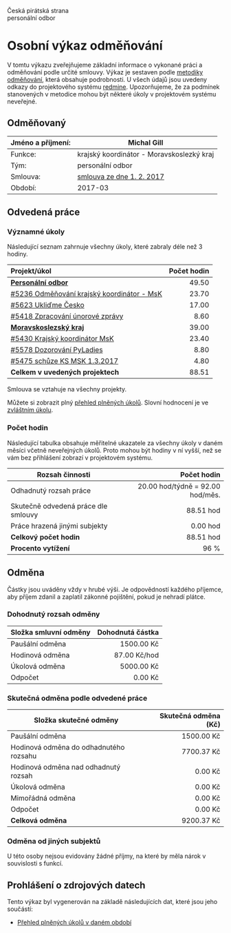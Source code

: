 Česká pirátská strana  
personální odbor

Osobní výkaz odměňování
=======================

V tomtu výkazu zveřejňujeme základní informace o vykonané práci a odměňování
podle určité smlouvy. Výkaz je sestaven podle [metodiky odměňování][metodika],
která obsahuje podrobnosti. U všech údajů jsou uvedeny odkazy do projektového
systému [redmine](https://redmine.pirati.cz). Upozorňujeme, že za podmínek
stanovených v metodice mohou být některé úkoly v projektovém systému neveřejné.

Odměňovaný
----------

Jméno a příjmení:                      | Michal Gill
-----------------------                | --------------------
Funkce:                                | krajský koordinátor - Moravskoslezký kraj
Tým:                                   | personální odbor
Smlouva:                               | [smlouva ze dne 1. 2. 2017][smlouva]
Období:                                | 2017-03


Odvedená práce
--------------

### Významné úkoly

Následující seznam zahrnuje všechny úkoly, které zabraly déle než 3 hodiny.

| Projekt/úkol                                        |   Počet hodin |
|:----------------------------------------------------|--------------:|
| **[Personální odbor][p37]**                         |         49.50 |
| [#5236 Odměňování krajský koordinátor - MsK][t5236] |         23.70 |
| [#5623 Ukliďme Česko][t5623]                        |         17.00 |
| [#5418 Zpracování únorové zprávy][t5418]            |          8.60 |
| **[Moravskoslezský kraj][p79]**                     |         39.00 |
| [#5430 Krajský koordinátor MsK][t5430]              |         23.40 |
| [#5578 Dozorování PyLadies][t5578]                  |          8.80 |
| [#5475 schůze KS MSK 1.3.2017][t5475]               |          4.80 |
| **Celkem v uvedených projektech**                   |         88.51 |

Smlouva se vztahuje na všechny projekty. 

Můžete si zobrazit plný [přehled plněných úkolů][tasklist].
Slovní hodnocení je ve [zvláštním úkolu][hodnoceni].


### Počet hodin

Následující tabulka obsahuje měřitelné ukazatele za všechny úkoly v daném měsíci
včetně neveřejných úkolů. Proto mohou být hodiny v ní vyšší, než se vám bez
přihlášení zobrazí v projektovém systému.

Rozsah činnosti                        | Počet hodin
--------------                         | ----------:
Odhadnutý rozsah práce                 |  20.00 hod/týdně =  92.00 hod/měs.
Skutečně odvedená práce dle smlouvy    |  88.51 hod
Práce hrazená jinými subjekty          |   0.00 hod
**Celkový počet hodin**                |  88.51 hod
**Procento vytížení**                  |   96 %

Odměna
------

Částky jsou uváděny vždy v hrubé výši. Je odpovědností každého příjemce, aby
příjem zdanil a zaplatil zákonné pojištění, pokud je nehradí plátce.

### Dohodnutý rozsah odměny

Složka smluvní odměny                  | Dohodnutá částka
----------------                       | ------------------:
Paušální odměna                        |  1500.00 Kč
Hodinová odměna                        |    87.00 Kč/hod
Úkolová odměna                         |  5000.00 Kč
Odpočet                                |     0.00 Kč

### Skutečná odměna podle odvedené práce

Složka skutečné odměny                 | Skutečná odměna (Kč)
---------------------                  | ---------------------:
Paušální odměna                        |  1500.00 Kč
Hodinová odměna do odhadnutého rozsahu |  7700.37 Kč
Hodinová odměna nad odhadnutý rozsah   |     0.00 Kč
Úkolová odměna                         |     0.00 Kč
Mimořádná odměna                       |     0.00 Kč
Odpočet                                |     0.00 Kč
**Celková odměna**                     |  9200.37 Kč


### Odměna od jiných subjektů

U této osoby nejsou evidovány žádné příjmy, na které by měla nárok v souvislosti s funkcí.


Prohlášení o zdrojových datech
------------------------------

Tento výkaz byl vygenerován na základě následujících dat, které jsou jeho součástí:

* [Přehled plněných úkolů v daném období](user_report.csv)

[hodnoceni]: https://redmine.pirati.cz/issues/5236
[metodika]: https://redmine.pirati.cz/projects/po/wiki/Odmenovani


[p37]: https://redmine.pirati.cz/time_entries?c[]=project&c[]=user&c[]=activity&c[]=issue&c[]=hours&c[]=cf_16&c[]=spent_on&f[]=spent_on&f[]=user_id&f[]=&op[spent_on]=><&op[user_id]==&utf8=%E2%9C%93&v[spent_on][]=2017-03-01&v[spent_on][]=2017-03-31&v[user_id][]=1&v[user_id][]=2&v[user_id][]=5&f[]=project_id&op[project_id]==&v[project_id][]=37

[t5236]: https://redmine.pirati.cz/issues/5236/time_entries?c[]=project&c[]=user&c[]=activity&c[]=issue&c[]=hours&c[]=cf_16&c[]=spent_on&f[]=spent_on&f[]=user_id&f[]=&op[spent_on]=><&op[user_id]==&utf8=%E2%9C%93&v[spent_on][]=2017-03-01&v[spent_on][]=2017-03-31&v[user_id][]=1&v[user_id][]=2&v[user_id][]=5

[t5623]: https://redmine.pirati.cz/issues/5623/time_entries?c[]=project&c[]=user&c[]=activity&c[]=issue&c[]=hours&c[]=cf_16&c[]=spent_on&f[]=spent_on&f[]=user_id&f[]=&op[spent_on]=><&op[user_id]==&utf8=%E2%9C%93&v[spent_on][]=2017-03-01&v[spent_on][]=2017-03-31&v[user_id][]=1&v[user_id][]=2&v[user_id][]=5

[t5418]: https://redmine.pirati.cz/issues/5418/time_entries?c[]=project&c[]=user&c[]=activity&c[]=issue&c[]=hours&c[]=cf_16&c[]=spent_on&f[]=spent_on&f[]=user_id&f[]=&op[spent_on]=><&op[user_id]==&utf8=%E2%9C%93&v[spent_on][]=2017-03-01&v[spent_on][]=2017-03-31&v[user_id][]=1&v[user_id][]=2&v[user_id][]=5

[p79]: https://redmine.pirati.cz/time_entries?c[]=project&c[]=user&c[]=activity&c[]=issue&c[]=hours&c[]=cf_16&c[]=spent_on&f[]=spent_on&f[]=user_id&f[]=&op[spent_on]=><&op[user_id]==&utf8=%E2%9C%93&v[spent_on][]=2017-03-01&v[spent_on][]=2017-03-31&v[user_id][]=1&v[user_id][]=2&v[user_id][]=5&f[]=project_id&op[project_id]==&v[project_id][]=79

[t5430]: https://redmine.pirati.cz/issues/5430/time_entries?c[]=project&c[]=user&c[]=activity&c[]=issue&c[]=hours&c[]=cf_16&c[]=spent_on&f[]=spent_on&f[]=user_id&f[]=&op[spent_on]=><&op[user_id]==&utf8=%E2%9C%93&v[spent_on][]=2017-03-01&v[spent_on][]=2017-03-31&v[user_id][]=1&v[user_id][]=2&v[user_id][]=5

[t5578]: https://redmine.pirati.cz/issues/5578/time_entries?c[]=project&c[]=user&c[]=activity&c[]=issue&c[]=hours&c[]=cf_16&c[]=spent_on&f[]=spent_on&f[]=user_id&f[]=&op[spent_on]=><&op[user_id]==&utf8=%E2%9C%93&v[spent_on][]=2017-03-01&v[spent_on][]=2017-03-31&v[user_id][]=1&v[user_id][]=2&v[user_id][]=5

[t5475]: https://redmine.pirati.cz/issues/5475/time_entries?c[]=project&c[]=user&c[]=activity&c[]=issue&c[]=hours&c[]=cf_16&c[]=spent_on&f[]=spent_on&f[]=user_id&f[]=&op[spent_on]=><&op[user_id]==&utf8=%E2%9C%93&v[spent_on][]=2017-03-01&v[spent_on][]=2017-03-31&v[user_id][]=1&v[user_id][]=2&v[user_id][]=5



[tasklist]: https://redmine.pirati.cz/time_entries?c[]=project&c[]=user&c[]=activity&c[]=issue&c[]=hours&c[]=cf_16&c[]=spent_on&f[]=spent_on&f[]=user_id&f[]=&op[spent_on]=><&op[user_id]==&utf8=%E2%9C%93&v[spent_on][]=2017-03-01&v[spent_on][]=2017-03-31&v[user_id][]=125

[smlouva]: https://smlouvy.pirati.cz/smlouvy/2017/02/01/kk-gill/
